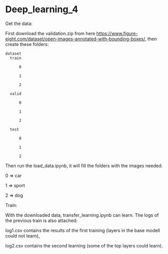 # Deep_learning_4

Get the data:

First download the validation.zip from here https://www.figure-eight.com/dataset/open-images-annotated-with-bounding-boxes/, then create these folders:

    dataset
      train
      
          0
          
          1
          
          2
          
      valid
      
          0
          
          1
          
          2
          
      test
      
          0
          
          1
          
          2

Then run the load_data.ipynb, it will fill the folders with the images needed.

  0 => car
  
  1 => sport
  
  2 => dog

Train:

With the downloaded data, transfer_learning.ipynb can learn.
The logs of the previous train is also attached:

  log1.csv contains the results of the first training (layers in the base modell could not learn),
  
  log2.csv contains the second learning (some of the top layers could learn).
